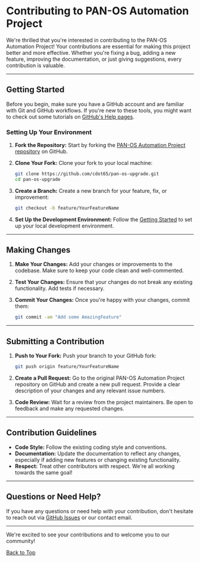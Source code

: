 # Contributing to PAN-OS Automation Project

We're thrilled that you're interested in contributing to the PAN-OS Automation Project! Your contributions are essential for making this project better and more effective. Whether you're fixing a bug, adding a new feature, improving the documentation, or just giving suggestions, every contribution is valuable.

---

## Getting Started

Before you begin, make sure you have a GitHub account and are familiar with Git and GitHub workflows. If you're new to these tools, you might want to check out some tutorials on [GitHub's Help pages](https://help.github.com).

### Setting Up Your Environment

1. **Fork the Repository:** Start by forking the [PAN-OS Automation Project repository](https://github.com/cdot65/pan-os-upgrade) on GitHub.

2. **Clone Your Fork:** Clone your fork to your local machine:

    ```bash
    git clone https://github.com/cdot65/pan-os-upgrade.git
    cd pan-os-upgrade
    ```

3. **Create a Branch:** Create a new branch for your feature, fix, or improvement:

    ```bash
    git checkout -b feature/YourFeatureName
    ```

4. **Set Up the Development Environment:** Follow the [Getting Started](../user-guide/python/getting-started.md) to set up your local development environment.

---

## Making Changes

1. **Make Your Changes:** Add your changes or improvements to the codebase. Make sure to keep your code clean and well-commented.

2. **Test Your Changes:** Ensure that your changes do not break any existing functionality. Add tests if necessary.

3. **Commit Your Changes:** Once you're happy with your changes, commit them:

    ```bash
    git commit -am "Add some AmazingFeature"
    ```

---

## Submitting a Contribution

1. **Push to Your Fork:** Push your branch to your GitHub fork:

    ```bash
    git push origin feature/YourFeatureName
    ```

2. **Create a Pull Request:** Go to the original PAN-OS Automation Project repository on GitHub and create a new pull request. Provide a clear description of your changes and any relevant issue numbers.

3. **Code Review:** Wait for a review from the project maintainers. Be open to feedback and make any requested changes.

---

## Contribution Guidelines

- **Code Style:** Follow the existing coding style and conventions.
- **Documentation:** Update the documentation to reflect any changes, especially if adding new features or changing existing functionality.
- **Respect:** Treat other contributors with respect. We're all working towards the same goal!

---

## Questions or Need Help?

If you have any questions or need help with your contribution, don't hesitate to reach out via [GitHub Issues](https://github.com/cdot65/pan-os-upgrade/issues) or our contact email.

---

We're excited to see your contributions and to welcome you to our community!

[Back to Top](#contributing-to-pan-os-automation-project)
